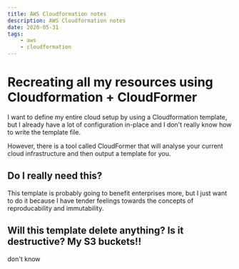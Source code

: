 ```yaml
---
title: AWS Cloudformation notes
description: AWS Cloudformation notes
date: 2020-05-31
tags:
    - aws
	- cloudformation
---
```


# Recreating all my resources using Cloudformation + CloudFormer

I want to define my entire cloud setup by using a Cloudformation template, but
I already have a lot of configuration in-place and I don't really know how to
write the template file.

However, there is a tool called CloudFormer that will analyse your current
cloud infrastructure and then output a template for you.

## Do I really need this?

This template is probably going to benefit enterprises more, but I just want to
do it because I have tender feelings towards the concepts of reproducability and
immutability.

## Will this template delete anything? Is it destructive? My S3 buckets!!

don't know

